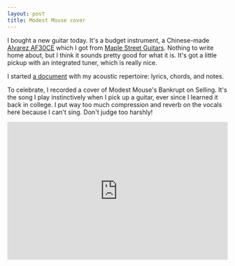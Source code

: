 ```yaml
---
layout: post
title: Modest Mouse cover
---
```


I bought a new guitar today. It's a budget instrument, a Chinese-made [Alvarez AF30CE](https://alvarezguitars.com/guitar/af30ce/) which I got from [Maple Street Guitars](https://www.maplestreetguitars.com/). Nothing to write home about, but I think it sounds pretty good for what it is. It's got a little pickup with an integrated tuner, which is really nice.

I started [a document](https://docs.google.com/document/d/1BEAfFYWayn878wMqsEY9xT3BromaxvqmTYKdC9yzOF4/edit?usp=sharing) with my acoustic repertoire: lyrics, chords, and notes.

To celebrate, I recorded a cover of Modest Mouse's Bankrupt on Selling. It's the song I play instinctively when I pick up a guitar, ever since I learned it back in college. I put way too much compression and reverb on the vocals here because I can't sing. Don't judge too harshly!

<iframe style="max-width: 560px" width="100%" height="315" src="https://www.youtube.com/embed/fjkdfNGDF9s" title="YouTube video player" frameborder="0" allow="accelerometer; autoplay; clipboard-write; encrypted-media; gyroscope; picture-in-picture; web-share" allowfullscreen></iframe>
